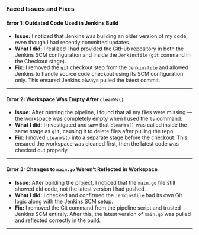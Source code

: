 ###  Faced Issues and Fixes

####  **Error 1: Outdated Code Used in Jenkins Build**

* **Issue:** I noticed that Jenkins was building an older version of my code, even though I had recently committed updates.
* **What I did:** I realized I had provided the GitHub repository in both the Jenkins SCM configuration and inside the `Jenkinsfile` (`git` command in the Checkout stage).
* **Fix:** I removed the `git` checkout step from the `Jenkinsfile` and allowed Jenkins to handle source code checkout using its SCM configuration only. This ensured Jenkins always pulled the latest commit.

---

####  **Error 2: Workspace Was Empty After `cleanWs()`**

* **Issue:** After running the pipeline, I found that all my files were missing — the workspace was completely empty when I used the `ls` command.
* **What I did:** I investigated and saw that `cleanWs()` was called inside the same stage as `git`, causing it to delete files after pulling the repo.
* **Fix:** I moved `cleanWs()` into a separate stage before the checkout. This ensured the workspace was cleaned first, then the latest code was checked out properly.

---

####  **Error 3: Changes to `main.go` Weren’t Reflected in Workspace**

* **Issue:** After building the project, I noticed that the `main.go` file still showed old code, not the latest version I had pushed.
* **What I did:** I checked and confirmed the `Jenkinsfile` had its own Git logic along with the Jenkins SCM setup.
* **Fix:** I removed the Git command from the pipeline script and trusted Jenkins SCM entirely. After this, the latest version of `main.go` was pulled and reflected correctly in the build.

---

